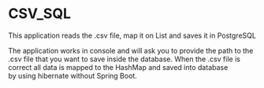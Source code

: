 # CSV_SQL
This application reads the .csv file, map it on List<object> and saves it in PostgreSQL 
  
The application works in console and will ask you to provide the path to the .csv file
that you want to save inside the database. 
When the .csv file is correct all data is mapped to the HashMap and saved into database  
by using hibernate without Spring Boot.  
  
